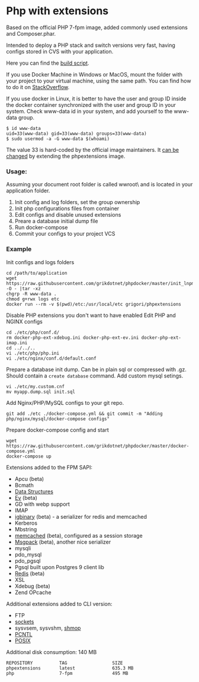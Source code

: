 # Php with extensions

Based on the official PHP 7-fpm image, added commonly used extensions and Composer.phar.

Intended to deploy a PHP stack and switch versions very fast, having configs stored in CVS with your application.

Here you can find the [build script](https://github.com/grikdotnet/phpdocker/blob/master/php_extensions_setup.sh).

If you use Docker Machine in Windows or MacOS, mount the folder with your project to your virtual machine, using the same path. You can find how to do it on [StackOverflow](http://stackoverflow.com/questions/30040708/how-to-mount-local-volumes-in-docker-machine/32030385#32030385).

If you use docker in Linux, it is better to have the user and group ID inside the docker container synchronized with the user and group ID in your system. Check www-data id in your system, and add yourself to the www-data group.
```
$ id www-data
uid=33(www-data) gid=33(www-data) groups=33(www-data)
$ sudo usermod -a -G www-data $(whoami)
```
The value 33 is hard-coded by the official image maintainers. It [can be changed](https://github.com/phpdocker-io/base-images/blob/master/php-fpm/7.0/Dockerfile#L23) by extending the phpextensions image.

### Usage:
Assuming your document root folder is called wwroot\ and is located in your application folder.
1. Init config and log folders, set the group ownership
2. Init php configurations files from container
3. Edit configs and disable unused extensions
4. Preare a database initial dump file
5. Run docker-compose
6. Commit your configs to your project VCS

### Example

Init configs and logs folders
```
cd /path/to/application
wget https://raw.githubusercontent.com/grikdotnet/phpdocker/master/init_lnpm.tar.gz -O - |tar -xz
chgrp -R www-data .
chmod g+rwx logs etc
docker run --rm -v $(pwd)/etc:/usr/local/etc grigori/phpextensions
```
Disable PHP extensions you don't want to have enabled
Edit PHP and NGINX configs
```
cd ./etc/php/conf.d/
rm docker-php-ext-xdebug.ini docker-php-ext-ev.ini docker-php-ext-imap.ini
cd ../../..
vi ./etc/php/php.ini
vi ./etc/nginx/conf.d/default.conf
```
Prepare a database init dump. Can be in plain sql or compressed with .gz. Should contain a `create database` command.
Add custom mysql setings.
```
vi ./etc/my.custom.cnf
mv myapp.dump.sql init.sql
```
Add Nginx/PHP/MySQL configs to your git repo.
```
git add ./etc ./docker-compose.yml && git commit -m "Adding php/nginx/mysql/docker-compose configs"
```
Prepare docker-compose config and start
```
wget https://raw.githubusercontent.com/grikdotnet/phpdocker/master/docker-compose.yml
docker-compose up
```

Extensions added to the FPM SAPI:
* Apcu (beta)
* Bcmath
* [Data Structures](https://medium.com/@rtheunissen/efficient-data-structures-for-php-7-9dda7af674cd)
* [Ev](http://docs.php.net/ev) (beta)
* GD with webp support
* IMAP
* [igbinary](https://github.com/igbinary/igbinary) (beta) - a serializer for redis and memcached
* Kerberos
* Mbstring
* [memcached](https://github.com/php-memcached-dev/php-memcached/tree/php7) (beta), configured as a session storage
* [Msgpack](https://pecl.php.net/package/msgpack) (beta), another nice serializer
* mysqli
* pdo_mysql
* pdo_pgsql
* Pgsql built upon Postgres 9 client lib
* [Redis](https://github.com/phpredis/phpredis) (beta)
* XSL
* Xdebug (beta)
* Zend OPcache


Additional extensions added to CLI version:
* FTP
* [sockets](php.net/manual/ru/book.sockets.php)
* sysvsem, sysvshm, [shmop](http://php.net/manual/book.shmop.php)
* [PCNTL](http://php.net/manual/book.pcntl.php)
* [POSIX](http://php.net/manual/book.posix.php)

Additional disk consumption: 140 MB
```
REPOSITORY          TAG                 SIZE
phpextensions       latest              635.3 MB
php                 7-fpm               495 MB
```
